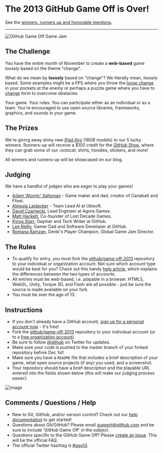 # The 2013 GitHub Game Off is Over!

See the [winners, runners up and honorable mentions](https://github.com/blog/1731-github-game-off-ii-winners).

---

![GitHub Game Off Game Jam](https://f.cloud.github.com/assets/121322/1436486/25f88b78-4158-11e3-9b23-43596516362c.png)

## The Challenge

You have the entire month of November to create a **web-based** game *loosely* based on the theme "change".

What do we mean by **loosely** based on "change"? We literally mean, *loosely* based. Some examples might be a FPS where you throw the [loose change](http://www.merriam-webster.com/dictionary/loose%20change) in your pockets at the enemy or perhaps a puzzle game where you have to [change](http://www.merriam-webster.com/dictionary/change) form to overcome obstacles.

Your game. Your rules. You can participate either as an individual or as a team. You're encouraged to use open source libraries, frameworks, graphics, and sounds in your game.

## The Prizes

We're giving away shiny new [iPad Airs](http://www.apple.com/ipad-air/) (16GB models) to our 5 lucky winners. Runners-up will receive a $100 credit for the [GitHub Shop](http://shop.github.com/), where they can grab some of our :octocat: shirts, hoodies, stickers, and more!

All winners and runners-up will be showcased on our blog.

## Judging

We have a handful of judges who are eager to play your games!  

* [Adam 'Atomic' Saltsman](https://twitter.com/adamatomic) - Game maker and dad, creator of Canabalt and Flixel.
* [Aleissia Laidacker](https://twitter.com/Aleissia) - Team Lead AI at Ubisoft.
* [David Czarnecki](http://twitter.com/CzarneckiD), Lead Engineer at Agora Games.
* [Matt Hackett](https://twitter.com/richtaur), Co-founder of Lost Decade Games.
* [Kyros Starr](https://twitter.com/bearwitched), Gaymer and Tech Writer at GitHub.
* [Lee Reilly](http://twitter.com/leereilly), Gamer Dad and Software Developer at GitHub.
* [Romana Ramzan](https://twitter.com/Manak/), Denki's Player Champion, Global Game Jam Director.

## The Rules

* To qualify for entry, you must fork the [github/game-off-2013](https://github.com/github/game-off-2013) repository to your individual or organization account. Not sure which account type would be best for you? Check out this handy [help article](https://help.github.com/articles/what-s-the-difference-between-user-and-organization-accounts), which explains the differences between the two types of accounts.
* All entries must be web-based, i.e. playable in a browser. HTML5, WebGL, Unity, Torque 3D, and Flash are all possible - just be sure the source is made available on your fork.
* You must be over the age of 13.

## Instructions

* If you don't already have a GitHub account, [sign up for a personal account now](https://github.com/signup/free) - it's free!
* Fork the [github/game-off-2013](https://github.com/github/game-off-2013) repository to your individual account (or to a [free organization account](https://github.com/organizations/new)).
* Be sure to follow [@github](https://twitter.com/github) on Twitter for updates.
* Make sure your code is pushed to the master branch of your forked repository before Dec 1st!
* Make sure you have a `README` file that includes a brief description of your game, what open source projects (if any) you used, and a screenshot.
* Your repository should have a brief description and the playable URL entered into the fields shown below (this will make our judging process easier):

![image](https://f.cloud.github.com/assets/121322/1436584/fd721126-415a-11e3-9f3a-e94262074573.png)

## Comments / Questions / Help

* New to Git, GitHub, and/or version control? Check out our [help documentation](https://help.github.com/) to get started!
* Questions about Git/GitHub? Please email [support@github.com](mailto:support@github.com) and be sure to include 'GitHub Game Off' in the subject.
* Questions specific to the GitHub Game Off? Please [create an issue](https://github.com/github/game-off-2013/issues/new). This will be the official FAQ.
* The official Twitter hashtag is [#ggo13](https://twitter.com/search/realtime?q=%23ggo13).
